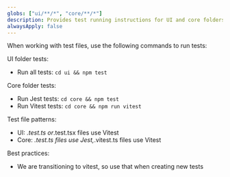 ```yaml
---
globs: ["ui/**/*", "core/**/*"]
description: Provides test running instructions for UI and core folders
alwaysApply: false
---
```


When working with test files, use the following commands to run tests:

UI folder tests:

- Run all tests: `cd ui && npm test`

Core folder tests:

- Run Jest tests: `cd core && npm test`
- Run Vitest tests: `cd core && npm run vitest`

Test file patterns:

- UI: _.test.ts or_.test.tsx files use Vitest
- Core: _.test.ts files use Jest,_.vitest.ts files use Vitest

Best practices:

- We are transitioning to vitest, so use that when creating new tests

